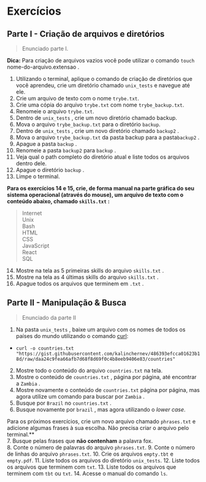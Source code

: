 # Exercícios
## Parte I - Criação de arquivos e diretórios
>Enunciado parte I.

**Dica:** Para criação de arquivos vazios você pode utilizar o comando `touch` nome-do-arquivo.extensao .
1. Utilizando o terminal, aplique o comando de criação de diretórios que você aprendeu, crie um diretório chamado `unix_tests` e navegue até ele.
2. Crie um arquivo de texto com o nome `trybe.txt`.
3. Crie uma cópia do arquivo `trybe.txt` com nome `trybe_backup.txt`.
4. Renomeie o arquivo `trybe.txt`.
5. Dentro de `unix_tests` , crie um novo diretório chamado backup.
6. Mova o arquivo `trybe_backup.txt` para o diretório `backup`.
7. Dentro de `unix_tests` , crie um novo diretório chamado `backup2` .
8. Mova o arquivo `trybe_backup.txt` da pasta backup para a pasta`backup2` .
9. Apague a pasta `backup` .
10. Renomeie a pasta `backup2` para `backup` .
11. Veja qual o path completo do diretório atual e liste todos os arquivos dentro dele.
12. Apague o diretório `backup` .
13. Limpe o terminal.  

**Para os exercícios 14 e 15, crie, de forma manual na parte gráfica do seu sistema operacional (através do mouse), um arquivo de texto com o conteúdo abaixo, chamado `skills.txt` :**  

>Internet  
>Unix  
>Bash  
>HTML  
>CSS  
>JavaScript  
>React  
>SQL     

14. Mostre na tela as 5 primeiras skills do arquivo `skills.txt` .
15. Mostre na tela as 4 últimas skills do arquivo `skills.txt` .
16. Apague todos os arquivos que terminem em `.txt` .   

## Parte II - Manipulação & Busca
>Enunciado da parte II

1. Na pasta `unix_tests` , baixe um arquivo com os nomes de todos os países do mundo utilizando o comando [curl](https://linux.die.net/man/1/curl):
- `curl -o countries.txt "https://gist.githubusercontent.com/kalinchernev/486393efcca01623b18d/raw/daa24c9fea66afb7d68f8d69f0c4b8eeb9406e83/countries"`
2. Mostre todo o conteúdo do arquivo `countries.txt` na tela.
3. Mostre o conteúdo de `countries.txt` , página por página, até encontrar a `Zambia` .
4. Mostre novamente o conteúdo de `countries.txt` página por página, mas agora utilize um comando para buscar por `Zambia` .
5. Busque por `Brazil` no `countries.txt` .
6. Busque novamente por `brazil` , mas agora utilizando o *lower case*.  

Para os próximos exercícios, crie um novo arquivo chamado `phrases.txt` e adicione algumas frases à sua escolha. Não precisa criar o arquivo pelo terminal.**  
7. Busque pelas frases que **não contenham** a palavra fox.  
8. Conte o número de palavras do arquivo `phrases.txt`.
9. Conte o número de linhas do arquivo `phrases.txt`.
10. Crie os arquivos `empty.tbt` e `empty.pdf`.
11. Liste todos os arquivos do diretório `unix_tests`.
12. Liste todos os arquivos que terminem com `txt`.
13. Liste todos os arquivos que terminem com `tbt` ou `txt`.
14. Acesse o manual do comando `ls`.

